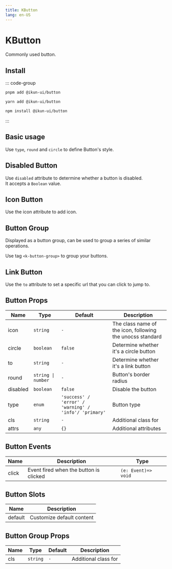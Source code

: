 ```yaml
---
title: KButton
lang: en-US
---
```


# KButton

Commonly used button.

## Install

::: code-group

```bash [pnpm]
pnpm add @ikun-ui/button
```

```bash [yarn]
yarn add @ikun-ui/button
```

```bash [npm]
npm install @ikun-ui/button
```

:::

## Basic usage

Use `type`, `round` and `circle` to define Button's style.

<demo src="../../../../example/button/basic.svelte"  github='https://github.com/ikun-svelte/ikun-ui/tree/main/components/Button'></demo>

## Disabled Button

Use `disabled` attribute to determine whether a button is disabled.  
It accepts a `Boolean` value.

<demo src="../../../../example/button/disabled.svelte" github='https://github.com/ikun-svelte/ikun-ui/tree/main/components/Button'></demo>

## Icon Button

Use the icon attribute to add icon.

<demo src="../../../../example/button/icon.svelte" github='https://github.com/ikun-svelte/ikun-ui/tree/main/components/Button'></demo>

## Button Group

Displayed as a button group, can be used to group a series of similar operations.

Use tag `<k-button-group>` to group your buttons.

<demo src="../../../../example/button/group.svelte" github='https://github.com/ikun-svelte/ikun-ui/tree/main/components/ButtonGroup'></demo>

## Link Button

Use the `to` attribute to set a specific url that you can click to jump to.

<demo src="../../../../example/button/link.svelte" github='https://github.com/ikun-svelte/ikun-ui/tree/main/components/Button'></demo>

## Button Props

| Name     | Type               | Default                                               | Description                                               |
| -------- | ------------------ | ----------------------------------------------------- | --------------------------------------------------------- |
| icon     | `string`           | `-`                                                   | The class name of the icon, following the unocss standard |
| circle   | `boolean`          | `false`                                               | Determine whether it's a circle button                    |
| to       | `string`           | `-`                                                   | Determine whether it's a link button                      |
| round    | `string \| number` | `-`                                                   | Button's border radius                                    |
| disabled | `boolean`          | `false`                                               | Disable the button                                        |
| type     | `enum`             | `'success' / 'error' / 'warning' / 'info'/ 'primary'` | Button type                                               |
| cls      | `string`           | `-`                                                   | Additional class for                                      |
| attrs    | `any`              | `{}`                                                  | Additional attributes                                     |

## Button Events

| Name  | Description                            | Type                |
| ----- | -------------------------------------- | ------------------- |
| click | Event fired when the button is clicked | `(e: Event)=> void` |

## Button Slots

| Name    | Description               |
| ------- | ------------------------- |
| default | Customize default content |

## Button Group Props

| Name | Type     | Default | Description          |
| ---- | -------- | ------- | -------------------- |
| cls  | `string` | `-`     | Additional class for |
